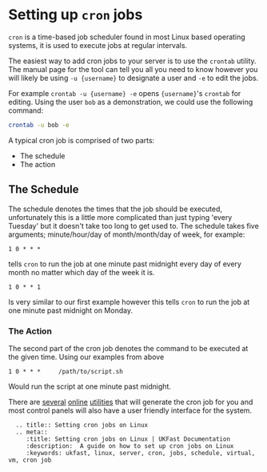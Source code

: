 # Setting up `cron` jobs

`cron` is a time-based job scheduler found in most Linux based operating systems, it is used to execute jobs at regular intervals.

The easiest way to add cron jobs to your server is to use the `crontab` utility. The manual page for the tool can tell you all you need to know however you will likely be using `-u {username}` to designate a user and `-e` to edit the jobs.

For example `crontab -u {username} -e` opens `{username}`'s `crontab` for editing. Using the user `bob` as a demonstration, we could use the following command:

```bash
crontab -u bob -e
```

A typical cron job is comprised of two parts:

* The schedule
* The action

## The Schedule

The schedule denotes the times that the job should be executed, unfortunately this is a little more complicated than just typing 'every Tuesday' but it doesn't take too long to get used to. The schedule takes five arguments; minute/hour/day of month/month/day of week, for example:

```console
1 0 * * *
```

tells `cron` to run the job at one minute past midnight every day of every month no matter which day of the week it is.

```console
1 0 * * 1
```

Is very similar to our first example however this tells `cron` to run the job at one minute past midnight on Monday.

### The Action

The second part of the cron job denotes the command to be executed at the given time. Using our examples from above

```console
1 0 * * *     /path/to/script.sh
```

Would run the script at one minute past midnight.

There are [several](http://crontab.guru/) [online](http://www.openjs.com/scripts/jslibrary/demos/crontab.php) [utilities](http://www.cronmaker.com/) that will generate the cron job for you and most control panels will also have a user friendly interface for the system.

```eval_rst
  .. title:: Setting cron jobs on Linux
  .. meta::
     :title: Setting cron jobs on Linux | UKFast Documentation
     :description:  A guide on how to set up cron jobs on Linux
     :keywords: ukfast, linux, server, cron, jobs, schedule, virtual, vm, cron job
```
